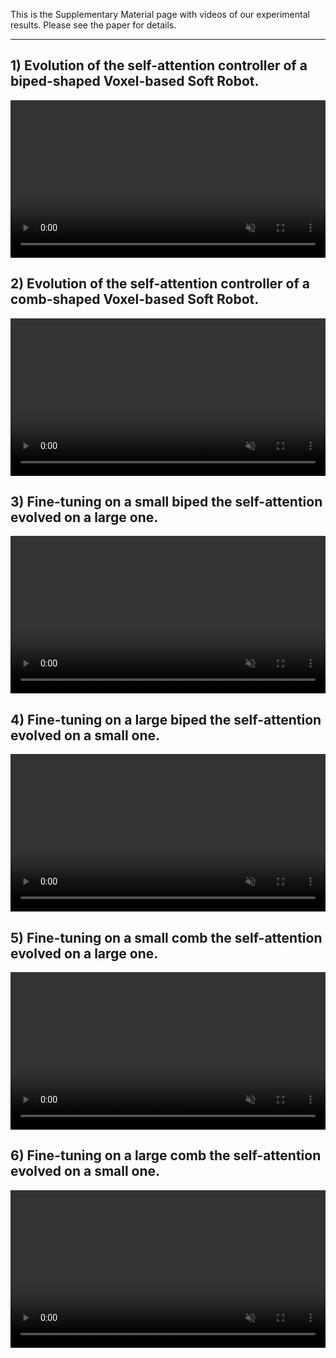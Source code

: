 This is the Supplementary Material page with videos of our experimental results. Please see the paper for details.

______

## 1) Evolution of the self-attention controller of a biped-shaped Voxel-based Soft Robot.

<video class="b-lazy" data-src="assets/biped/attention-biped-4.mp4" type="video/mp4" autoplay muted playsinline loop style="width: 100%; padding-top: 0;" ></video>

## 2) Evolution of the self-attention controller of a comb-shaped Voxel-based Soft Robot.

<video class="b-lazy" data-src="assets/comb/attention-comb-4.mp4" type="video/mp4" autoplay muted playsinline loop style="width: 100%; padding-top: 0;" ></video>

## 3) Fine-tuning on a small biped the self-attention evolved on a large one.

<video class="b-lazy" data-src="assets/finetune-biped-small/finetune-biped-small-4.mp4" type="video/mp4" autoplay muted playsinline loop style="width: 100%; padding-top: 0;" ></video>

## 4) Fine-tuning on a large biped the self-attention evolved on a small one.

<video class="b-lazy" data-src="assets/finetune-biped-large/finetune-biped-large-4.mp4" type="video/mp4" autoplay muted playsinline loop style="width: 100%; padding-top: 0;" ></video>

## 5) Fine-tuning on a small comb the self-attention evolved on a large one.

<video class="b-lazy" data-src="assets/finetune-comb-small/finetune-comb-small-4.mp4" type="video/mp4" autoplay muted playsinline loop style="width: 100%; padding-top: 0;" ></video>

## 6) Fine-tuning on a large comb the self-attention evolved on a small one.

<video class="b-lazy" data-src="assets/finetune-comb-large/finetune-comb-large-4.mp4" type="video/mp4" autoplay muted playsinline loop style="width: 100%; padding-top: 0;" ></video>

